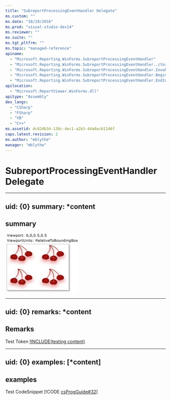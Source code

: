 ```yaml
---
title: "SubreportProcessingEventHandler Delegate"
ms.custom: ""
ms.date: "10/19/2016"
ms.prod: "visual-studio-dev14"
ms.reviewer: ""
ms.suite: ""
ms.tgt_pltfrm: ""
ms.topic: "managed-reference"
apiname: 
  - "Microsoft.Reporting.WinForms.SubreportProcessingEventHandler"
  - "Microsoft.Reporting.WinForms.SubreportProcessingEventHandler..ctor"
  - "Microsoft.Reporting.WinForms.SubreportProcessingEventHandler.Invoke"
  - "Microsoft.Reporting.WinForms.SubreportProcessingEventHandler.BeginInvoke"
  - "Microsoft.Reporting.WinForms.SubreportProcessingEventHandler.EndInvoke"
apilocation: 
  - "Microsoft.ReportViewer.WinForms.dll"
apitype: "Assembly"
dev_langs: 
  - "CSharp"
  - "FSharp"
  - "VB"
  - "C++"
ms.assetid: dc024b34-138c-4ec1-a2b3-44a0ac61146f
caps.latest.revision: 2
ms.author: "mblythe"
manager: "mblythe"
---
```

# SubreportProcessingEventHandler Delegate
---  
uid: {0}
summary: *content  
--- 

## summary
![hahha](../../../Override\Microsoft.Reporting.WinForms\ServerReport\Timeout/media/0.png)

---  
uid: {0}
remarks: *content  
---  
  
## Remarks  
Test Token [!INCLUDE(testing content)](../../../Override\Microsoft.Reporting.WebForms\IReportViewerMessages3/includes/ado_whidbey_long_md.md)

---  
uid: {0}
examples: [*content]
---  
  
## examples  
Test CodeSnippet [!CODE [csProgGuide#32](../CodeSnippet/VS_Snippets_VBCSharp/csProsgGuide#32)] 